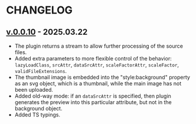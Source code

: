 <!--
 @since 2025.03.22, 06:17
 @changed 2025.03.23, 01:10
-->

# CHANGELOG

## [v.0.0.10](https://github.com/lilliputten/gulp-embed-lqip-as-background/releases/tag/v.0.0.10) - 2025.03.22

- The plugin returns a stream to allow further processing of the source files.
- Added extra parameters to more flexible control of the behavior: `lazyLoadClass`, `srcAttr`, `dataSrcAttr`, `scaleFactorAttr`, `scaleFactor`, `validFileExtensions`.
- The thumbnail image is embedded into the "style:background" property as an svg object, which is a thumbnail, while the main image has not been uploaded.
- Added old-way mode: if an `dataSrcAttr` is specified, then plugin generates the preview into this particular attribute, but not in the background object.
- Added TS typings.
